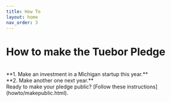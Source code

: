 ```yaml
---
title: How To
layout: home
nav_order: 3
---
```


# How to make the Tuebor Pledge

<br/> 
**1. Make an investment in a Michigan startup this year.** <br/>
**2. Make another one next year.**

<br/> 
Ready to make your pledge public? [Follow these instructions](howto/makepublic.html).
